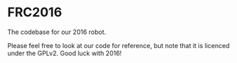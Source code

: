 # FRC2016
The codebase for our 2016 robot.

Please feel free to look at our code for reference, but note that it is licenced under the GPLv2. Good luck with 2016!

